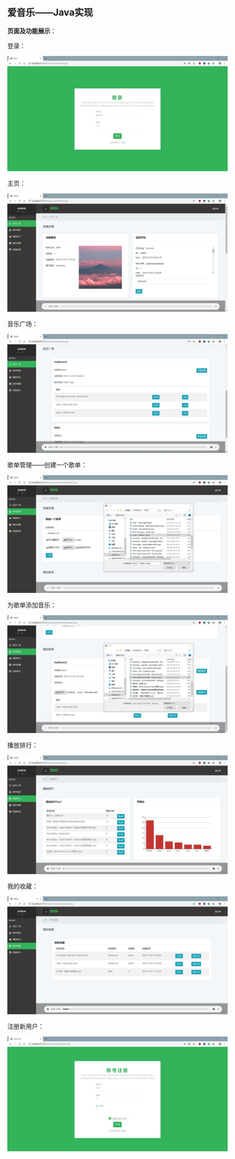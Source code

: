 ## 爱音乐——Java实现


**页面及功能展示**：

登录：

![](login.jpg)

主页：

![](index.jpg)

音乐广场：

![](playground.jpg)

歌单管理——创建一个歌单：

![](newSheet.jpg)

为歌单添加音乐：

![](addMusic.jpg)

播放排行：

![](rank.jpg)

我的收藏：

![](collection.jpg)

注册新用户：

![](register.jpg)